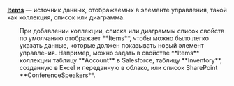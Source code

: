 [**Items**](../maker/canvas-apps/controls/properties-core.md) — источник данных, отображаемых в элементе управления, такой как коллекция, список или диаграмма.

<p style="margin-left: 2.0em">При добавлении коллекции, списка или диаграммы список свойств по умолчанию отображает **Items**, чтобы можно было легко указать данные, которые должен показывать новый элемент управления. Например, можно задать в свойстве **Items** коллекции таблицу **Account** в Salesforce, таблицу **Inventory**, созданную в Excel и переданную в облако, или список SharePoint **ConferenceSpeakers**.

